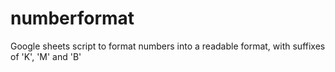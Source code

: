 # numberformat
Google sheets script to format numbers into a readable format, with suffixes of 'K', 'M' and 'B' 
